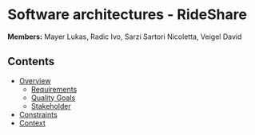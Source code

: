 # Software architectures - RideShare

**Members:**
Mayer Lukas, Radic Ivo, Sarzi Sartori Nicoletta, Veigel David

## Contents
- [Overview](arc42/01_introduction-and-goals.md)
    - [Requirements](arc42/01_introduction-and-goals.md#requirements)
    - [Quality Goals](arc42/01_introduction-and-goals.md#quality-goals)
    - [Stakeholder](arc42/01_introduction-and-goals.md#stakeholder)
- [Constraints](arc42/02_constraints.md)
- [Context](arc42/03_context.md)